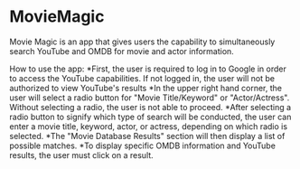 # MovieMagic

Movie Magic is an app that gives users the capability to simultaneously search YouTube and OMDB for movie and actor information.

How to use the app:
*First, the user is required to log in to Google in order to access the YouTube capabilities. If not logged in, the user will not be authorized to view YouTube's results
*In the upper right hand corner, the user will select a radio button for "Movie Title/Keyword" or "Actor/Actress". Without selecting a radio, the user is not able to proceed.
*After selecting a radio button to signify which type of search will be conducted, the user can enter a movie title, keyword, actor, or actress, depending on which radio is selected.
*The "Movie Database Results" section will then display a list of possible matches. 
*To display specific OMDB information and YouTube results, the user must click on a result.
